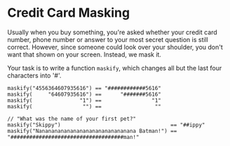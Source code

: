 # Credit Card Masking

Usually when you buy something, you're asked whether your credit card number, phone number or answer to your most
secret question is still correct. However, since someone could look over your shoulder, you don't want that shown
on your screen. Instead, we mask it.

Your task is to write a function ```maskify```, which changes all but the last four characters into '#'.

```
maskify("4556364607935616") == "############5616"
maskify(     "64607935616") ==      "#######5616"
maskify(               "1") ==                "1"
maskify(                "") ==                 ""

// "What was the name of your first pet?"
maskify("Skippy")                                   == "##ippy"
maskify("Nananananananananananananananana Batman!") == "####################################man!"
```
